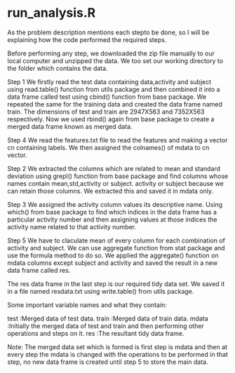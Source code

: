 # run_analysis.R

As the problem description mentions each stepto be done, so I will be explaining how the code performed the required steps.

Before performing any step, we downloaded the zip file manually to our local computer and unzipped the data. We too set our working directory to the folder which contains the data.

Step 1
We firstly read the test data containing data,activity and subject using read.table() function from utils package and then combined it into a data frame called test using cbind() function from base package.
We repeated the same for the training data and created the data frame named train.
The dimensions of test and train are 2947X563 and 7352X563 respectively.
Now we used rbind() again from base package to create a merged data frame known as merged data.

Step 4
We read the features.txt file to read the features and making a vector cn containing labels. We then assigned the colnames() of mdata to cn vector.

Step 2
We extracted the columns which are related to mean and standard deviation using grepl() function from base package and find columns whose names contain mean,std,activity or subject. activity or subject because we can retain those columns. We extracted this and saved it in mdata only.

Step 3
We assigned the activity column values its descriptive name. Using which() from base package to find which indices in the data frame has a particular activity number and then assigning values at those indices the activity name related to that activity number.

Step 5
We have to claculate mean of every column for each combination of activity and subject. We can use aggregate function from stat package and use the formula method to do so. We applied the aggregate() function on mdata columns except subject and activity and saved the result in a new data frame called res.

The res data frame in the last step is our required tidy data set. We saved it in a file named resdata.txt using write.table() from utils package.

Some important variable names and what they contain:

test :Merged data of test data.
train :Merged data of train data.
mdata :Initially the merged data of test and train and then performing other operations and steps on it.
res :The resultant tidy data frame.

Note: The merged data set which is formed is first step is mdata and then at every step the mdata is changed with the operations to be performed in that step, no new data frame is created until step 5 to store the main data.

